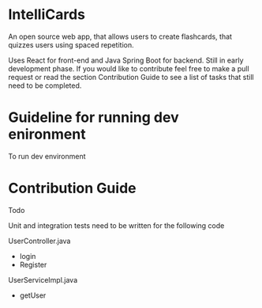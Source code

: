 # IntelliCards
An open source web app, that allows users to create flashcards, that quizzes users using spaced repetition. 

Uses React for front-end and Java Spring Boot for backend. Still in early development phase. If you would like to contribute feel free to make a pull request or read the section Contribution Guide to see a list of tasks that still need to be completed.


# Guideline for running dev enironment

To run dev environment


# Contribution Guide 

Todo

Unit and integration tests need to be written for the following code



UserController.java
  - login
  - Register 

UserServiceImpl.java
  - getUser
  
  
